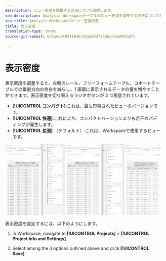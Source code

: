 ```yaml
---
description: ビュー密度を調整する方法について説明します。
seo-description: Analysis Workspaceテーブルのビュー密度を調整する方法について説明します。
seo-title: Analysis Workspaceのビュー密度設定
title: 表示密度
translation-type: tm+mt
source-git-commit: bd3aec0f0911046c91aa9dd7a626adcee965167c

---
```



# 表示密度

表示密度を調整すると、左側のレール、フリーフォームテーブル、コホートテーブルでの垂直方向の余白を減らし、1 画面に表示されるデータの量を増やすことができます。表示密度を切り替えるラジオボタンが 3 つ用意されています。

- **[!UICONTROL コンパクト]**:これは、最も短縮されたビューのバージョンです。
- **[!UICONTROL 快適]**:これにより、コンパクトバージョンよりも若干のパディングが発生します。
- **[!UICONTROL 拡張]** （デフォルト）:これは、Workspaceで使用するビューです。

![](assets/view-density.png)

表示密度を設定するには、以下のようにします。

1. In Workspace, navigate to **[!UICONTROL Projects]** &gt; **[!UICONTROL Project Info and Settings]**.

1. Select among the 3 options outlined above and click **[!UICONTROL Save]**.